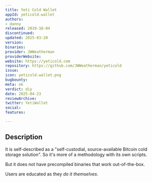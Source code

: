 ```yaml
---
title: Yeti Cold Wallet
appId: yeticold.wallet
authors:
- danny
released: 2019-10-04
discontinued: 
updated: 2025-03-20
version: 
binaries: 
provider: JWWeatherman
providerWebsite: 
website: https://yeticold.com
repository: https://github.com/JWWeatherman/yeticold
issue: 
icon: yeticold.wallet.png
bugbounty: 
meta: ok
verdict: diy
date: 2025-04-23
reviewArchive: 
twitter: YetiWallet
social: 
features: 

---
```


## Description

It is self-described as a "self-custodial, source-available Bitcoin cold storage solution". So it's more of a methodology with its own scripts.

But it does not have precompiled binaries that work out-of-the-box.

Users are educated as they *do it themselves*.
